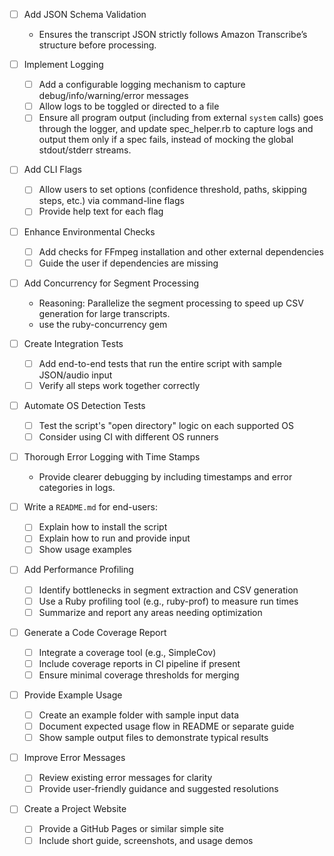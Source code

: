 
- [ ] Add JSON Schema Validation
  - Ensures the transcript JSON strictly follows Amazon Transcribe’s structure before processing.

- [ ] Implement Logging
  - [ ] Add a configurable logging mechanism to capture debug/info/warning/error messages
  - [ ] Allow logs to be toggled or directed to a file
  - [ ] Ensure all program output (including from external `system` calls) goes through the logger, and update
        spec_helper.rb to capture logs and output them only if a spec fails, instead of mocking the global stdout/stderr
        streams.

- [ ] Add CLI Flags
  - [ ] Allow users to set options (confidence threshold, paths, skipping steps, etc.) via command-line flags
  - [ ] Provide help text for each flag

- [ ] Enhance Environmental Checks
  - [ ] Add checks for FFmpeg installation and other external dependencies
  - [ ] Guide the user if dependencies are missing

- [ ] Add Concurrency for Segment Processing
  - Reasoning: Parallelize the segment processing to speed up CSV generation for large transcripts.
  - use the ruby-concurrency gem

- [ ] Create Integration Tests
  - [ ] Add end-to-end tests that run the entire script with sample JSON/audio input
  - [ ] Verify all steps work together correctly

- [ ] Automate OS Detection Tests
  - [ ] Test the script's "open directory" logic on each supported OS
  - [ ] Consider using CI with different OS runners

- [ ] Thorough Error Logging with Time Stamps
  - Provide clearer debugging by including timestamps and error categories in logs.

- [ ] Write a `README.md` for end-users:
  - [ ] Explain how to install the script
  - [ ] Explain how to run and provide input
  - [ ] Show usage examples

- [ ] Add Performance Profiling
  - [ ] Identify bottlenecks in segment extraction and CSV generation
  - [ ] Use a Ruby profiling tool (e.g., ruby-prof) to measure run times
  - [ ] Summarize and report any areas needing optimization

- [ ] Generate a Code Coverage Report
  - [ ] Integrate a coverage tool (e.g., SimpleCov)
  - [ ] Include coverage reports in CI pipeline if present
  - [ ] Ensure minimal coverage thresholds for merging

- [ ] Provide Example Usage
  - [ ] Create an example folder with sample input data
  - [ ] Document expected usage flow in README or separate guide
  - [ ] Show sample output files to demonstrate typical results

- [ ] Improve Error Messages
  - [ ] Review existing error messages for clarity
  - [ ] Provide user-friendly guidance and suggested resolutions

- [ ] Create a Project Website
  - [ ] Provide a GitHub Pages or similar simple site
  - [ ] Include short guide, screenshots, and usage demos
